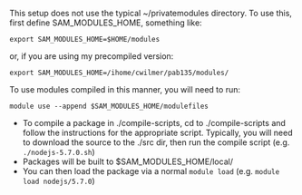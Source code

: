 
This setup does not use the typical ~/privatemodules directory. To use this, first define SAM\_MODULES\_HOME, something like:
   
    export SAM_MODULES_HOME=$HOME/modules

or, if you are using my precompiled version:

    export SAM_MODULES_HOME=/ihome/cwilmer/pab135/modules/

To use modules compiled in this manner, you will need to run:

    module use --append $SAM_MODULES_HOME/modulefiles


- To compile a package in ./compile-scripts, cd to ./compile-scripts and follow the instructions for the appropriate script. Typically, you will need to download the source to the ./src dir, then run the compile script (e.g. `./nodejs-5.7.0.sh`)
- Packages will be built to $SAM\_MODULES\_HOME/local/
- You can then load the package via a normal `module load` (e.g. `module load nodejs/5.7.0`)
